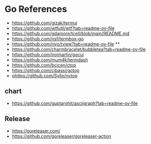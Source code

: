 # Go References

- <https://github.com/gizak/termui>
- <https://github.com/wtfutil/wtf?tab=readme-ov-file>
- <https://github.com/gdamore/tcell/blob/main/README.md>
- <https://github.com/nsf/termbox-go>
- <https://github.com/rivo/tview?tab=readme-ov-file> **
- <https://github.com/charmbracelet/bubbletea?tab=readme-ov-file>
- <https://github.com/jroimartin/gocui>
- <https://github.com/mum4k/termdash>
- <https://github.com/bcicen/ctop>
- <https://github.com/cjbassi/gotop>
- <phttps://github.com/Syllo/nvtop>

## chart

- <https://github.com/guptarohit/asciigraph?tab=readme-ov-file>

## Release

- <https://goreleaser.com/>
- <https://github.com/goreleaser/goreleaser-action>
